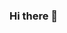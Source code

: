 ### Hi there 👋

<!--
**piersolh/piersolh** is a ✨ _special_ ✨ repository because its `README.md` (this file) appears on your GitHub profile.

Here are some ideas to get you started:
My name is Hannah Piersol
- 🔭 I’m currently working on ...
- 🌱 I’m currently learning ...
- 👯 I’m looking to collaborate on ...
- 🤔 I’m looking for help with ...
- 💬 Ask me about ...
- 📫 How to reach me: ...
- 😄 Pronouns: ...
- ⚡ Fun fact: ...
-->
